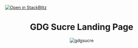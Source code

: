 [![Open in StackBlitz](https://developer.stackblitz.com/img/open_in_codeflow.svg)](https://pr.new/github.com/jesulim/gdgsucre-landing)

<div align="center">

# GDG Sucre Landing Page

![gdgsucre](https://github.com/jesulim/gdgsucre-landing/assets/27868712/14068655-12d1-4634-a4af-733b790b1621)

</div>
